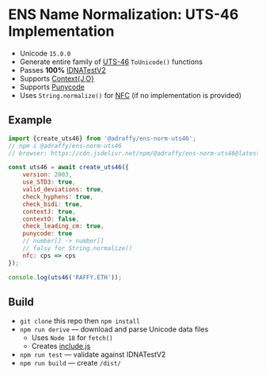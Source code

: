 # ENS Name Normalization: UTS-46 Implementation

* Unicode `15.0.0`
* Generate entire family of [UTS-46](https://unicode.org/reports/tr46/) `ToUnicode()` functions
* Passes **100%** [IDNATestV2](https://unicode.org/reports/tr46/#Conformance_Testing)
* Supports [Context{J,O}](https://datatracker.ietf.org/doc/html/rfc5892#appendix-A)
* Supports [Punycode](https://github.com/adraffy/punycode.js)
* Uses `String.normalize()` for [NFC](https://unicode.org/reports/tr15/) (if no implementation is provided)

## Example

```Javascript
import {create_uts46} from '@adraffy/ens-norm-uts46'; 
// npm i @adraffy/ens-norm-uts46
// browser: https://cdn.jsdelivr.net/npm/@adraffy/ens-norm-uts46@latest/dist/index.min.js

const uts46 = await create_uts46({
	version: 2003,
	use_STD3: true,
	valid_deviations: true,
	check_hyphens: true,
	check_bidi: true,
	contextJ: true,
	contextO: false,
	check_leading_cm: true,
	punycode: true
	// number[] -> number[]
	// falsy for String.normalize()
	nfc: cps => cps 
});

console.log(uts46('RAFFY.ETH'));
```

## Build

* `git clone` this repo then `npm install`
* `npm run derive` — download and parse Unicode data files
	* Uses `Node 18` for `fetch()`
	* Creates [include.js](./src/include.js)
* `npm run test` — validate against IDNATestV2
* `npm run build` — create `/dist/`
